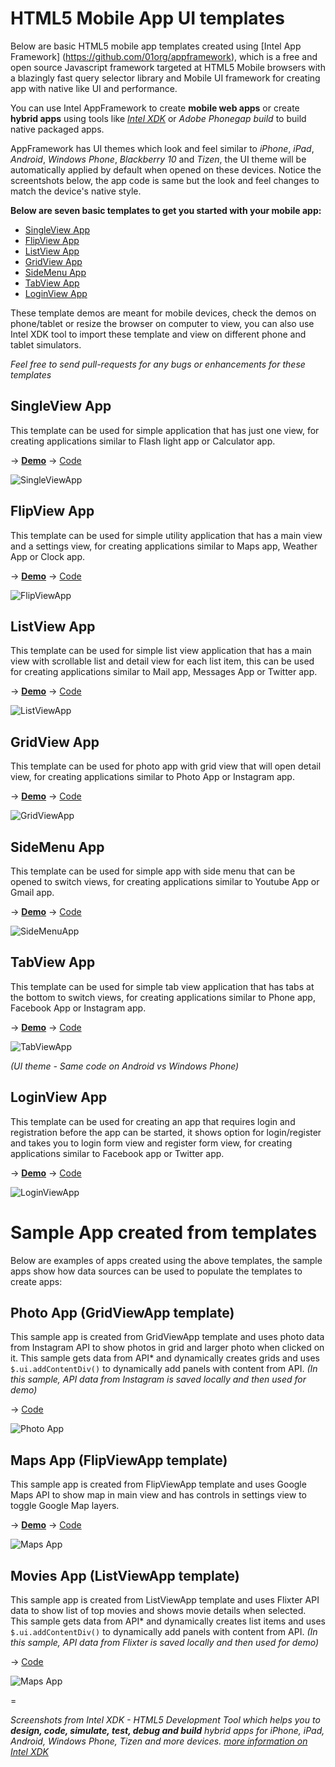 HTML5 Mobile App UI templates
=============================

Below are basic HTML5 mobile app templates created using [Intel App Framework] (https://github.com/01org/appframework), which is a free and open source Javascript framework targeted at HTML5 Mobile browsers with a blazingly fast query selector library and Mobile UI framework for creating app with native like UI and performance.

You can use Intel AppFramework to create __mobile web apps__ or create __hybrid apps__ using tools like [_Intel XDK_](http://xdk-software.intel.com/) or _Adobe Phonegap build_ to build native packaged apps.

AppFramework has UI themes which look and feel similar to _iPhone_, _iPad_, _Android_, _Windows Phone_, _Blackberry 10_ and _Tizen_, the UI theme will be automatically applied by default when opened on these devices. Notice the screentshots below, the app code is same but the look and feel changes to match the device's native style.

__Below are seven basic templates to get you started with your mobile app:__

- [SingleView App](#singleview-app)
- [FlipView App](#flipview-app)
- [ListView App](#listview-app)
- [GridView App](#gridview-app)
- [SideMenu App](#sidemenu-app)
- [TabView App](#tabview-app)
- [LoginView App](#loginview-app)

These template demos are meant for mobile devices, check the demos on phone/tablet or resize the browser on computer to view, you can also use Intel XDK tool to import these template and view on different phone and tablet simulators.

_Feel free to send pull-requests for any bugs or enhancements for these templates_

SingleView App
-
This template can be used for simple application that has just one view, for creating applications similar to Flash light app or Calculator app. 

&rarr; [__Demo__](http://htmlpreview.github.io/?https://raw.github.com/krisrak/appframework-templates/master/template-SingleViewApp.html) &rarr; [Code](https://github.com/krisrak/appframework-templates/blob/master/template-SingleViewApp.html)

![SingleViewApp](https://raw.github.com/krisrak/appframework-templates/master/screenshots/SingleViewApp.png)

FlipView App
-
This template can be used for simple utility application that has a main view and a settings view, for creating applications similar to Maps app, Weather App or Clock app. 

&rarr; [__Demo__](http://htmlpreview.github.io/?https://raw.github.com/krisrak/appframework-templates/master/template-FlipViewApp.html) &rarr; [Code](https://github.com/krisrak/appframework-templates/blob/master/template-FlipViewApp.html)

![FlipViewApp](https://raw.github.com/krisrak/appframework-templates/master/screenshots/FlipViewApp.png)

ListView App
-
This template can be used for simple list view application that has a main view with scrollable list and detail view for each list item, this can be used for creating applications similar to Mail app, Messages App or Twitter app.

&rarr; [__Demo__](http://htmlpreview.github.io/?https://raw.github.com/krisrak/appframework-templates/master/template-ListViewApp.html) &rarr; [Code](https://github.com/krisrak/appframework-templates/blob/master/template-ListViewApp.html)

![ListViewApp](https://raw.github.com/krisrak/appframework-templates/master/screenshots/ListViewApp.png)

GridView App
-
This template can be used for photo app with grid view that will open detail view, for creating applications similar to Photo App or Instagram app.

&rarr; [__Demo__](http://htmlpreview.github.io/?https://raw.github.com/krisrak/appframework-templates/master/template-GridViewApp.html) &rarr; [Code](https://github.com/krisrak/appframework-templates/blob/master/template-GridViewApp.html)

![GridViewApp](https://raw.github.com/krisrak/appframework-templates/master/screenshots/GridViewApp.png)

SideMenu App
-
This template can be used for simple app with side menu that can be opened to switch views, for creating applications similar to Youtube App or Gmail app.

&rarr; [__Demo__](http://htmlpreview.github.io/?https://raw.github.com/krisrak/appframework-templates/master/template-SideMenuApp.html) &rarr; [Code](https://github.com/krisrak/appframework-templates/blob/master/template-SideMenuApp.html)

![SideMenuApp](https://raw.github.com/krisrak/appframework-templates/master/screenshots/SideMenuApp.png)

TabView App
-
This template can be used for simple tab view application that has tabs at the bottom to switch views, for creating applications similar to Phone app, Facebook App or Instagram app.

&rarr; [__Demo__](http://htmlpreview.github.io/?https://raw.github.com/krisrak/appframework-templates/master/template-TabViewApp.html) &rarr; [Code](https://github.com/krisrak/appframework-templates/blob/master/template-TabViewApp.html)

![TabViewApp](https://raw.github.com/krisrak/appframework-templates/master/screenshots/TabViewApp.png)

_(UI theme - Same code on Android vs Windows Phone)_

LoginView App
-
This template can be used for creating an app that requires login and registration before the app can be started, it shows option for login/register and takes you to login form view and register form view, for creating applications similar to Facebook app or Twitter app.

&rarr; [__Demo__](http://htmlpreview.github.io/?https://raw.github.com/krisrak/appframework-templates/master/template-LoginViewApp.html) &rarr; [Code](https://github.com/krisrak/appframework-templates/blob/master/template-LoginViewApp.html)

![LoginViewApp](https://raw.github.com/krisrak/appframework-templates/master/screenshots/LoginViewApp.png)


Sample App created from templates
=

Below are examples of apps created using the above templates, the sample apps show how data sources can be used to populate the templates to create apps:

Photo App (GridViewApp template)
-
This sample app is created from GridViewApp template and uses photo data from Instagram API to show photos in grid and larger photo when clicked on it. This sample gets data from API* and dynamically creates grids and uses `$.ui.addContentDiv()` to dynamically add panels with content from API. _(In this sample, API data from Instagram is saved locally and then used for demo)_

&rarr; [Code](https://github.com/krisrak/appframework-templates/blob/master/app-GridViewApp-Photos.html)

![Photo App](https://raw.github.com/krisrak/appframework-templates/master/screenshots/GridViewApp-Photo.png)

Maps App (FlipViewApp template)
-
This sample app is created from FlipViewApp template and uses Google Maps API to show map in main view and has controls in settings view to toggle Google Map layers.

&rarr; [__Demo__](http://htmlpreview.github.io/?https://raw.github.com/krisrak/appframework-templates/master/app-FlipViewApp-Maps.html) &rarr; [Code](https://github.com/krisrak/appframework-templates/blob/master/app-FlipViewApp-Maps.html)

![Maps App](https://raw.github.com/krisrak/appframework-templates/master/screenshots/FlipViewApp-Maps.png)

Movies App (ListViewApp template)
-
This sample app is created from ListViewApp template and uses Flixter API data to show list of top movies and shows movie details when selected. This sample gets data from API* and dynamically creates list items and uses `$.ui.addContentDiv()` to dynamically add panels with content from API. _(In this sample, API data from Flixter is saved locally and then used for demo)_

&rarr; [Code](https://github.com/krisrak/appframework-templates/blob/master/app-ListViewApp-Movies.html)

![Maps App](https://raw.github.com/krisrak/appframework-templates/master/screenshots/ListViewApp-Movies.png)


=

_Screenshots from Intel XDK - HTML5 Development Tool which helps you to_ ___design, code, simulate, test, debug and build___ _hybrid apps for iPhone, iPad, Android, Windows Phone, Tizen and more devices. [more information on Intel XDK](http://xdk-software.intel.com/)_
